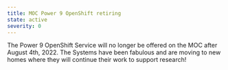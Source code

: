 ```yaml
---
title: MOC Power 9 OpenShift retiring
state: active
severity: 0
---
```



The Power 9 OpenShift Service will no longer be offered on the MOC after August 4th, 2022.  The Systems have been fabulous and are moving to new homes where they will continue their work to support research!
